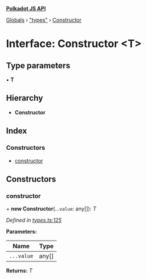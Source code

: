 **[Polkadot JS API](../README.md)**

[Globals](../globals.md) › [&quot;types&quot;](../modules/_types_.md) › [Constructor](_types_.constructor.md)

# Interface: Constructor <**T**>

## Type parameters

▪ **T**

## Hierarchy

* **Constructor**

## Index

### Constructors

* [constructor](_types_.constructor.md#constructor)

## Constructors

###  constructor

\+ **new Constructor**(...`value`: any[]): *T*

*Defined in [types.ts:125](https://github.com/polkadot-js/api/blob/d1105c8/packages/types/src/types.ts#L125)*

**Parameters:**

Name | Type |
------ | ------ |
`...value` | any[] |

**Returns:** *T*